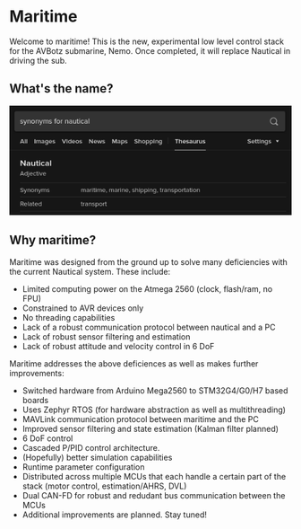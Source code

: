 # Maritime
Welcome to maritime! This is the new, experimental low level control stack
for the AVBotz submarine, Nemo. Once completed, it will replace Nautical in
driving the sub.

## What's the name?
![why-maritime-name](docs/why-maritime-name.png)

## Why maritime?
Maritime was designed from the ground up to solve many deficiencies with the current
Nautical system. These include:
* Limited computing power on the Atmega 2560 (clock, flash/ram, no FPU)
* Constrained to AVR devices only
* No threading capabilities
* Lack of a robust communication protocol between nautical and a PC
* Lack of robust sensor filtering and estimation
* Lack of robust attitude and velocity control in 6 DoF

Maritime addresses the above deficiences as well as makes further improvements:
* Switched hardware from Arduino Mega2560 to STM32G4/G0/H7 based boards
* Uses Zephyr RTOS (for hardware abstraction as well as multithreading)
* MAVLink communication protocol between maritime and the PC
* Improved sensor filtering and state estimation (Kalman filter planned)
* 6 DoF control
* Cascaded P/PID control architecture.
* (Hopefully) better simulation capabilities
* Runtime parameter configuration
* Distributed across multiple MCUs that each handle a certain part of the stack (motor control, estimation/AHRS, DVL)
* Dual CAN-FD for robust and redudant bus communication between the MCUs
* Additional improvements are planned. Stay tuned!
